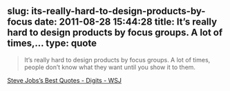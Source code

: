 slug: its-really-hard-to-design-products-by-focus
date: 2011-08-28 15:44:28
title: It’s really hard to design products by focus groups. A lot of times,...
type: quote
---

> It’s really hard to design products by focus groups. A lot of times, people don’t know what they want until you show it to them.

[Steve Jobs’s Best Quotes - Digits - WSJ](http://blogs.wsj.com/digits/2011/08/24/steve-jobss-best-quotes/)
